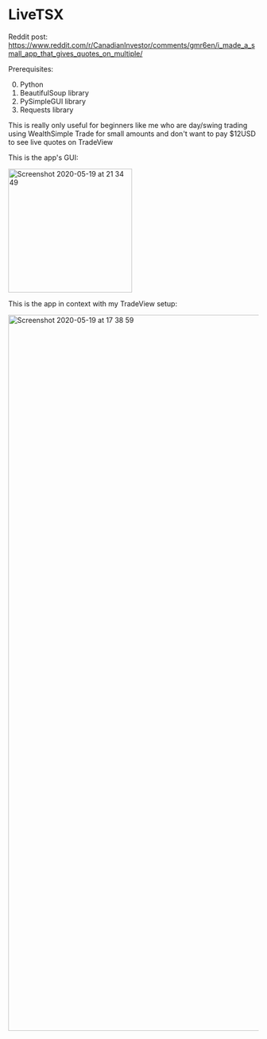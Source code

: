# LiveTSX

Reddit post: https://www.reddit.com/r/CanadianInvestor/comments/gmr6en/i_made_a_small_app_that_gives_quotes_on_multiple/

Prerequisites:

0. Python
1. BeautifulSoup library
2. PySimpleGUI library
3. Requests library

This is really only useful for beginners like me who are day/swing trading using WealthSimple Trade for small amounts and don't want to pay $12USD to see live quotes on TradeView

This is the app's GUI:

<img width="249" alt="Screenshot 2020-05-19 at 21 34 49" src="https://user-images.githubusercontent.com/17407989/82370363-b84a6f80-9a18-11ea-8c26-4242431de7e0.png">

This is the app in context with my TradeView setup:

<img width="1440" alt="Screenshot 2020-05-19 at 17 38 59" src="https://user-images.githubusercontent.com/17407989/82370305-a23caf00-9a18-11ea-8a24-665735363417.png">
